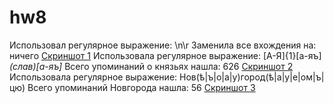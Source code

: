 # hw8
Использовал регулярное выражение: \n\r Заменила все вхождения на: ничего
[Скриншот 1](https://github.com/AKIMOVASHTYRKOVAMARIA/hw8/blob/master/%D0%A1%D0%BA%D1%80%D0%B8%D0%BD%D1%88%D0%BE%D1%82%201.png)
Использовала регулярное выражение: [А-Я]{1}[а-яъ]*(слав)[а-яъ]* Всего упоминаний о князьях нашла: 626
[Скриншот 2](htps://github.com/AKIMOVASHTYRKOVAMARIA/hw8/blob/master/%D0%A1%D0%BA%D1%80%D0%B8%D0%BD%D1%88%D0%BE%D1%82%202.png)
Использовала регулярное выражение: Нов(ѣ|ъ|о|а|у)город(ѣ|а|у|е|ом|ъ|цю)  Всего упоминаний Новгорода нашла: 56
[Скриншот 3](https://github.com/AKIMOVASHTYRKOVAMARIA/hw8/blob/master/%D0%A1%D0%BA%D1%80%D0%B8%D0%BD%D1%88%D0%BE%D1%82%203.png)
